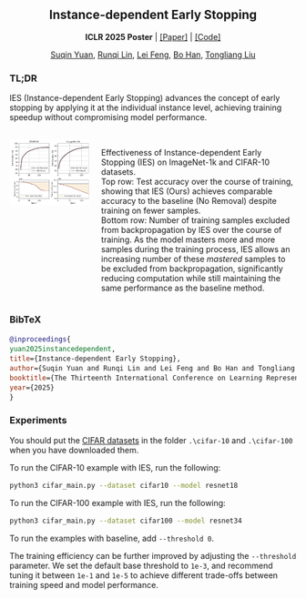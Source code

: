 <h2 align="center">Instance-dependent Early Stopping</h2>
<p align="center"><b>ICLR 2025 Poster</b> | <a href="https://openreview.net/pdf?id=P42DbV2nuV">[Paper]</a> | <a href="https://github.com/tmllab/2025_ICLR_IES">[Code]</a> </p>
<p align="center"> <a href="https://suqinyuan.github.io">Suqin Yuan</a>, <a href="https://runqilin.github.io">Runqi Lin</a>,  <a href="https://lfeng1995.github.io">Lei Feng</a>, <a href="https://bhanml.github.io">Bo Han</a>, <a href="https://tongliang-liu.github.io">Tongliang Liu</a> </p>

### TL;DR
IES (Instance-dependent Early Stopping) advances the concept of early stopping by applying it at the individual instance level, achieving training speedup without compromising model performance.

<br>
<div style="display: flex; align-items: flex-start;">
  <div style="flex: 0 0 28%; margin-right: 20px;">
    <img src="./figure1.png" alt="Figure 1" style="width: 100%; height: auto;">
  </div>
  <div style="flex: 1;">
    <p>
      Effectiveness of Instance-dependent Early Stopping (IES) on ImageNet-1k and CIFAR-10 datasets.
      <br>      
      Top row: Test accuracy over the course of training, showing that IES (Ours) achieves comparable accuracy to the baseline (No Removal) despite training on fewer samples.
      <br>
      Bottom row: Number of training samples excluded from backpropagation by IES over the course of training. As the model masters more and more samples during the training process, IES allows an increasing number of these <em>mastered</em> samples to be excluded from backpropagation, significantly reducing computation while still maintaining the same performance as the baseline method.
    </p>
  </div>
</div>

### BibTeX
```bibtex
@inproceedings{
yuan2025instancedependent,
title={Instance-dependent Early Stopping},
author={Suqin Yuan and Runqi Lin and Lei Feng and Bo Han and Tongliang Liu},
booktitle={The Thirteenth International Conference on Learning Representations},
year={2025}
}
```

### Experiments
You should put the [CIFAR datasets](https://www.cs.toronto.edu/~kriz/cifar.html) in the folder `.\cifar-10` and `.\cifar-100` when you have downloaded them.

To run the CIFAR-10 example with IES, run the following:
```bash
python3 cifar_main.py --dataset cifar10 --model resnet18
```

To run the CIFAR-100 example with IES, run the following:
```bash
python3 cifar_main.py --dataset cifar100 --model resnet34
```

To run the examples with baseline, add `--threshold 0`.

The training efficiency can be further improved by adjusting the `--threshold` parameter. We set the default base threshold to `1e-3`, and recommend tuning it between `1e-1` and `1e-5` to achieve different trade-offs between training speed and model performance.
